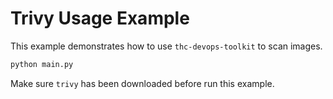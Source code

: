 # Trivy Usage Example
 
This example demonstrates how to use `thc-devops-toolkit` to scan images.

```bash
python main.py
```

Make sure `trivy` has been downloaded before run this example.
